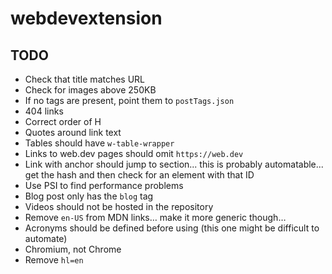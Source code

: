 # webdevextension

## TODO

* Check that title matches URL
* Check for images above 250KB
* If no tags are present, point them to `postTags.json`
* 404 links
* Correct order of H
* Quotes around link text
* Tables should have `w-table-wrapper`
* Links to web.dev pages should omit `https://web.dev`
* Link with anchor should jump to section... this is probably automatable...
  get the hash and then check for an element with that ID
* Use PSI to find performance problems
* Blog post only has the `blog` tag
* Videos should not be hosted in the repository
* Remove `en-US` from MDN links… make it more generic though…
* Acronyms should be defined before using (this one might be difficult to automate)
* Chromium, not Chrome
* Remove `hl=en`
